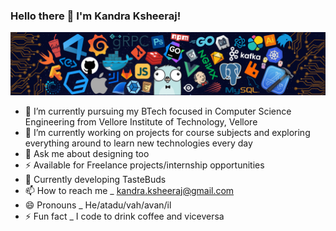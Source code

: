 ### Hello there 👋 I'm Kandra Ksheeraj!


![](https://github.com/ksheeraj1161/ksheeraj1161/blob/main/header_.png)


- 🔭 I’m currently pursuing my BTech focused in Computer Science Engineering from Vellore Institute of Technology, Vellore
- 🌱 I’m currently working on projects for course subjects and exploring everything around to learn new technologies every day
- 💬 Ask me about designing too
- ⚡ Available for Freelance projects/internship opportunities
- 🍔 Currently developing TasteBuds
- 📫 How to reach me _ kandra.ksheeraj@gmail.com
- 😄 Pronouns _ He/atadu/vah/avan/il
- ⚡ Fun fact _ I code to drink coffee and viceversa

